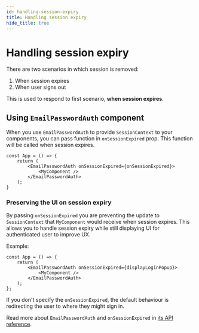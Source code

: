 ```yaml
---
id: handling-session-expiry
title: Handling session expiry
hide_title: true
---
```


# Handling session expiry
There are two scenarios in which session is removed:
1. When session expires
2. When user signs out

This is used to respond to first scenario, **when session expires**.

## Using `EmailPasswordAuth` component
When you use `EmailPasswordAuth` to provide `SessionContext` to your components,
you can pass function in `onSessionExpired` prop. This function will be called when session expires.

```tsx
const App = () => {
    return (
        <EmailPasswordAuth onSessionExpired={onSessionExpired}>
            <MyComponent />
        </EmailPasswordAuth>
    );
}
```

### Preserving the UI on session expiry
By passing `onSessionExpired` you are preventing the update to `SessionContext` that `MyComponent` would receive
when session expires. This allows you to handle session expiry while still displaying UI for authenticated user to improve UX.

Example:
```tsx
const App = () => {
    return (
        <EmailPasswordAuth onSessionExpired={displayLoginPopup}>
            <MyComponent />
        </EmailPasswordAuth>
    );
};
```

If you don't specify the `onSessionExpired`, the default behaviour is redirecting the user to where they might sign in.

Read more about `EmailPasswordAuth` and `onSessionExpired` in [its API reference](/docs/auth-react/docs/emailpassword/email-password-auth).
